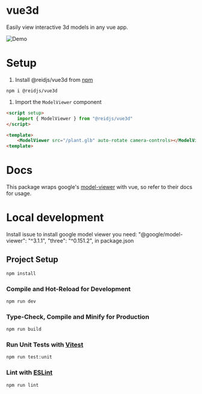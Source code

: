 # vue3d
Easily view interactive 3d models in any vue app.


![Demo](demo.gif)
# Setup
1. Install @reidjs/vue3d from [npm](https://www.npmjs.com/package/@reidjs/vue3d) 


`npm i @reidjs/vue3d`

1. Import the `ModelViewer` component
```html
<script setup>
    import { ModelViewer } from "@reidjs/vue3d"
</script>

<template>
    <ModelViewer src="/plant.glb" auto-rotate camera-controls></ModelViewer>
<template>
```

# Docs
This package wraps google's [model-viewer](https://modelviewer.dev/) with vue, so refer to their docs for usage.

# Local development

Install issue
to install google model viewer you need:
    "@google/model-viewer": "^3.1.1",
    "three": "^0.151.2",
in package.json

## Project Setup

```sh
npm install
```

### Compile and Hot-Reload for Development

```sh
npm run dev
```

### Type-Check, Compile and Minify for Production

```sh
npm run build
```

### Run Unit Tests with [Vitest](https://vitest.dev/)

```sh
npm run test:unit
```

### Lint with [ESLint](https://eslint.org/)

```sh
npm run lint
```

